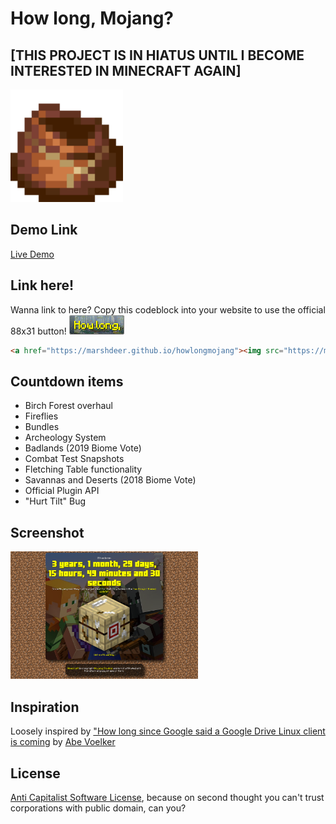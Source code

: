 # How long, Mojang?
## [THIS PROJECT IS IN HIATUS UNTIL I BECOME INTERESTED IN MINECRAFT AGAIN]
<img src="img/favicon/apple-touch-icon.png">

## Demo Link
[Live Demo](http://MarshDeer.github.io/howlongmojang)

## Link here!
Wanna link to here? Copy this codeblock into your website to use the official 88x31 button!
<img src="img/button.gif">
```html
<a href="https://marshdeer.github.io/howlongmojang"><img src="https://marshdeer.github.io/howlongmojang/img/button.gif"></a>
```

## Countdown items
* Birch Forest overhaul
* Fireflies
* Bundles
* Archeology System
* Badlands (2019 Biome Vote)
* Combat Test Snapshots
* Fletching Table functionality
* Savannas and Deserts (2018 Biome Vote)
* Official Plugin API
* "Hurt Tilt" Bug

## Screenshot
<img src="img/scrot.png" style="width:300px;">

## Inspiration
Loosely inspired by ["How long since Google said a Google Drive Linux client is coming](https://abevoelker.github.io/how-long-since-google-said-a-google-drive-linux-client-is-coming/) by [Abe Voelker](https://github.com/abevoelker)

## License
[Anti Capitalist Software License](https://anticapitalist.software/), because on second thought you can't trust corporations with public domain, can you?
